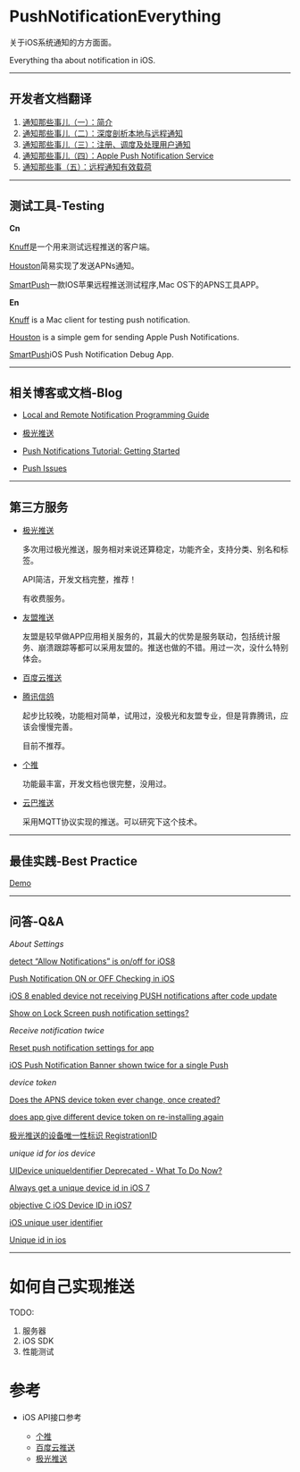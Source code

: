 # PushNotificationEverything

关于iOS系统通知的方方面面。

Everything tha about notification in iOS.

*** 

## 开发者文档翻译

1. [通知那些事儿（一）：简介](http://wenghengcong.com/2016/04/通知那些事儿（一）：简介/)
2. [通知那些事儿（二）：深度剖析本地与远程通知](http://wenghengcong.com/2016/04/通知那些事儿（二）：深度剖析本地与远程通知/)
3. [通知那些事儿（三）：注册、调度及处理用户通知](http://wenghengcong.com/2016/04/通知那些事儿（三）：注册、调度及处理用户通知/)
4. [通知那些事儿（四）：Apple Push Notification Service](http://wenghengcong.com/2016/05/通知那些事儿（四）：Apple-Push-Notification-Service/)
5. [通知那些事（五）：远程通知有效载荷](http://wenghengcong.com/2016/05/%E9%80%9A%E7%9F%A5%E9%82%A3%E4%BA%9B%E4%BA%8B%EF%BC%88%E4%BA%94%EF%BC%89%EF%BC%9A%E8%BF%9C%E7%A8%8B%E9%80%9A%E7%9F%A5%E6%9C%89%E6%95%88%E8%BD%BD%E8%8D%B7/)

***

## 测试工具-Testing

**Cn**

[Knuff](https://github.com/KnuffApp/Knuff)是一个用来测试远程推送的客户端。

[Houston](https://github.com/nomad/houston)简易实现了发送APNs通知。

[SmartPush](https://github.com/shaojiankui/SmartPush)一款IOS苹果远程推送测试程序,Mac OS下的APNS工具APP。

**En**

[Knuff](https://github.com/KnuffApp/Knuff) is a Mac client for testing push notification.

[Houston](https://github.com/nomad/houston) is a simple gem for sending Apple Push Notifications.

[SmartPush](https://github.com/shaojiankui/SmartPush)iOS Push Notification Debug App.

***

## 相关博客或文档-Blog

* [Local and Remote Notification Programming Guide](https://developer.apple.com/library/mac/documentation/NetworkingInternet/Conceptual/RemoteNotificationsPG/Chapters/Introduction.html#//apple_ref/doc/uid/TP40008194-CH1-SW1)

* [极光推送](http://blog.jpush.cn/)

* [Push Notifications Tutorial: Getting Started](https://www.raywenderlich.com/123862/push-notifications-tutorial)

* [Push Issues](https://developer.apple.com/library/ios/technotes/tn2265/_index.html)

***

## 第三方服务

* [极光推送](https://www.jpush.cn/)

	多次用过极光推送，服务相对来说还算稳定，功能齐全，支持分类、别名和标签。
	
	API简洁，开发文档完整，推荐！
	
	有收费服务。

* [友盟推送](http://mobile.umeng.com/push)

	友盟是较早做APP应用相关服务的，其最大的优势是服务联动，包括统计服务、崩溃跟踪等都可以采用友盟的。推送也做的不错。用过一次，没什么特别体会。

* [百度云推送](http://push.baidu.com/)
* [腾讯信鸽](http://xg.qq.com/)

	起步比较晚，功能相对简单，试用过，没极光和友盟专业，但是背靠腾讯，应该会慢慢完善。
	
	目前不推荐。

* [个推](http://www.getui.com/)

	功能最丰富，开发文档也很完整，没用过。

* [云巴推送](http://yunba.io/products/push/)

	采用MQTT协议实现的推送。可以研究下这个技术。

***

## 最佳实践-Best Practice


[Demo](https://github.com/wenghengcong/PushNotificationEverything/tree/master/PushSettingsDemo)

***

## 问答-Q&A

*About Settings*

[detect “Allow Notifications” is on/off for iOS8](http://stackoverflow.com/questions/25111644/detect-allow-notifications-is-on-off-for-ios8)

[Push Notification ON or OFF Checking in iOS](http://stackoverflow.com/questions/20374801/push-notification-on-or-off-checking-in-ios)

[iOS 8 enabled device not receiving PUSH notifications after code update](http://stackoverflow.com/questions/25909568/ios-8-enabled-device-not-receiving-push-notifications-after-code-update)

[Show on Lock Screen push notification settings?](http://stackoverflow.com/questions/36697355/show-on-lock-screen-push-notification-settings)



*Receive notification twice*

[Reset push notification settings for app](http://stackoverflow.com/questions/2438400/reset-push-notification-settings-for-app?lq=1)


[iOS Push Notification Banner shown twice for a single Push](http://stackoverflow.com/questions/33047914/ios-push-notification-banner-shown-twice-for-a-single-push)

*device token*

[Does the APNS device token ever change, once created?](http://stackoverflow.com/questions/6652242/does-the-apns-device-token-ever-change-once-created)

[does app give different device token on re-installing again](http://stackoverflow.com/questions/33888962/does-app-give-different-device-token-on-re-installing-again)

[极光推送的设备唯一性标识 RegistrationID](http://blog.jpush.cn/registrationid/)


*unique id for ios device*

[UIDevice uniqueIdentifier Deprecated - What To Do Now?](http://stackoverflow.com/questions/6993325/uidevice-uniqueidentifier-deprecated-what-to-do-now)

[Always get a unique device id in iOS 7](http://stackoverflow.com/questions/19606773/always-get-a-unique-device-id-in-ios-7)

[objective C iOS Device ID in iOS7](http://stackoverflow.com/questions/19329765/objective-c-ios-device-id-in-ios7)

[iOS unique user identifier](http://stackoverflow.com/questions/7273014/ios-unique-user-identifier?lq=1)

[Unique id in ios](http://stackoverflow.com/questions/20453785/unique-id-in-ios)


***


# 如何自己实现推送

TODO:

1. 服务器
2. iOS SDK
3. 性能测试


# 参考

* iOS API接口参考

	- [个推](http://docs.getui.com/mobile/ios/api/)
	- [百度云推送](http://push.baidu.com/doc/ios/api)
	- [极光推送](http://docs.jpush.io/client/ios_api/)